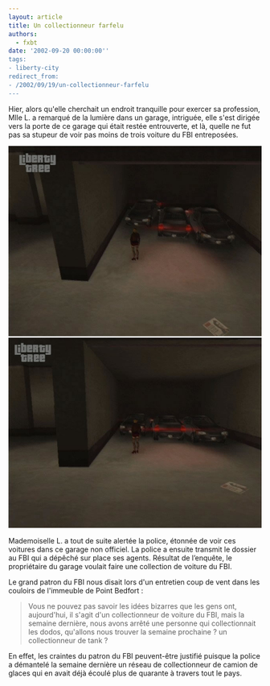 ```yaml
---
layout: article
title: Un collectionneur farfelu
authors:
  - fxbt
date: '2002-09-20 00:00:00''
tags:
- liberty-city
redirect_from:
- /2002/09/19/un-collectionneur-farfelu
---
```


Hier, alors qu'elle cherchait un endroit tranquille pour exercer sa profession, Mlle L. a remarqué de la lumière dans un garage, intriguée, elle s'est dirigée vers la porte de ce garage qui était restée entrouverte, et là, quelle ne fut pas sa stupeur de voir pas moins de trois voiture du FBI entreposées.

![](/content/images/v1/user21/fbi_voitures_01.jpg)
![](/content/images/v1/user21/fbi_voitures_02.jpg)

Mademoiselle L. a tout de suite alertée la police, étonnée de voir ces voitures dans ce garage non officiel. La police a ensuite transmit le dossier au FBI qui a dépêché sur place ses agents. Résultat de l’enquête, le propriétaire du garage voulait faire une collection de voiture du FBI.

Le grand patron du FBI nous disait lors d'un entretien coup de vent dans les couloirs de l'immeuble de Point Bedfort :

> Vous ne pouvez pas savoir les idées bizarres que les gens ont, aujourd'hui, il s'agit d'un collectionneur de voiture du FBI, mais la semaine dernière, nous avons arrêté une personne qui collectionnait les dodos, qu'allons nous trouver la semaine prochaine ? un collectionneur de tank ?

En effet, les craintes du patron du FBI peuvent-être justifié puisque la police a démantelé la semaine dernière un réseau de collectionneur de camion de glaces qui en avait déjà écoulé plus de quarante à travers tout le pays.